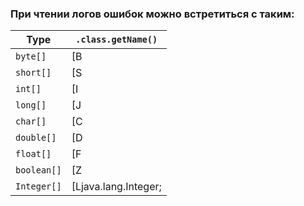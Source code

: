 ### При чтении логов ошибок можно встретиться с таким:

| **Type**    | `.class.getName()`   |
| ----------- | -------------------- |
| `byte[]`    | [B                   |
| `short[]`   | [S                   |
| `int[]`     | [I                   |
| `long[]`    | [J                   |
| `char[]`    | [C                   |
| `double[]`  | [D                   |
| `float[]`   | [F                   |
| `boolean[]` | [Z                   |
| `Integer[]` | [Ljava.lang.Integer; |
